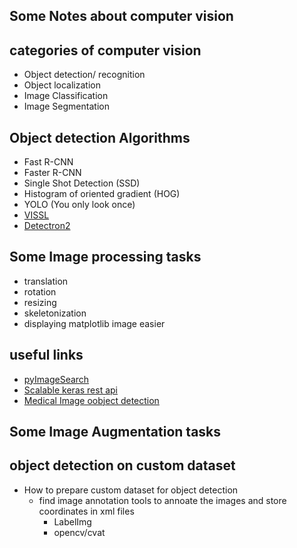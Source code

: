## Some Notes about computer vision

## categories of computer vision

- Object detection/ recognition
- Object localization
- Image Classification
- Image Segmentation

## Object detection Algorithms

- Fast R-CNN
- Faster R-CNN
- Single Shot Detection (SSD)
- Histogram of oriented gradient (HOG)
- YOLO (You only look once)
- [VISSL](https://vissl.readthedocs.io/en/v0.1.5/)
- [Detectron2](https://towardsdatascience.com/object-detection-in-6-steps-using-detectron2-705b92575578)

## Some Image processing tasks

- translation
- rotation
- resizing
- skeletonization
- displaying matplotlib image easier

## useful links

- [pyImageSearch](https://www.pyimagesearch.com/2015/02/02/just-open-sourced-personal-imutils-package-series-opencv-convenience-functions/)
- [Scalable keras rest api](https://www.pyimagesearch.com/2018/01/29/scalable-keras-deep-learning-rest-api/)
- [Medical Image oobject detection](https://towardsdatascience.com/training-a-tensorflow-faster-r-cnn-object-detection-model-on-your-own-dataset-b3b175708d6d)

## Some Image Augmentation tasks

## object detection on custom dataset

- How to prepare custom dataset for object detection
  - find image annotation tools to annoate the images and store coordinates in xml files
    - LabelImg
    - opencv/cvat
